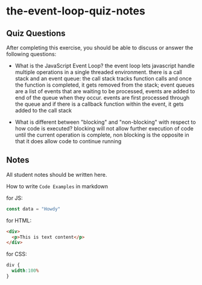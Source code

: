 # the-event-loop-quiz-notes

## Quiz Questions

After completing this exercise, you should be able to discuss or answer the following questions:

- What is the JavaScript Event Loop?
the event loop lets javascript handle multiple operations in a single threaded environment. there is a call stack and an event queue: the call stack tracks function calls and once the function is completed, it gets removed from the stack; event queues are a list of events that are waiting to be processed, events are added to end of the queue when they occur. events are first processed through the queue and if there is a callback function within the event, it gets added to the call stack

- What is different between "blocking" and "non-blocking" with respect to how code is executed?
blocking will not allow further execution of code until the current operation is complete,
non blocking is the opposite in that it does allow code to continue running


## Notes

All student notes should be written here.


How to write `Code Examples` in markdown

for JS:
```javascript
const data = "Howdy"
```

for HTML:
```html
<div>
  <p>This is text content</p>
</div>
```

for CSS:
```css
div {
  width:100%
}
```
